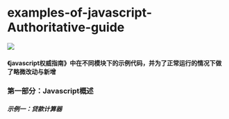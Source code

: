 # examples-of-javascript-Authoritative-guide
![](https://github.com/VincentHyf/examples-of-javascript-Authoritative-guide/blob/master/img/rhinoceros.jpg)

#### 《javascript权威指南》中在不同模块下的示例代码，并为了正常运行的情况下做了略微改动与新增



### 第一部分：Javascript概述

##### 示例一：贷款计算器

[贷款计算器源码]: https://github.com/VincentHyf/examples-of-javascript-Authoritative-guide/blob/master/code/load_calcuate/loan_calcuate.html
[贷款计算器后台（提供链接）]: https://github.com/VincentHyf/examples-of-javascript-Authoritative-guide/blob/master/code/load_calcuate/dna.js

